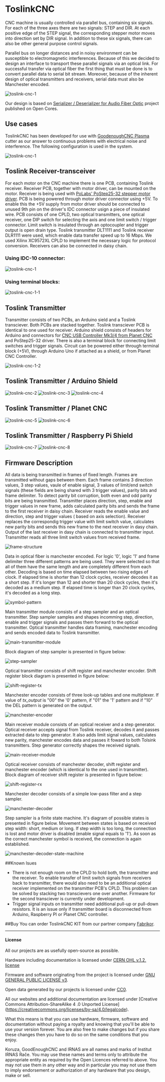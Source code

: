 # ToslinkCNC

CNC machine is usually controlled via parallel bus, containing six signals. For each of the three axes there are two signals: STEP and DIR. At each positive edge of the STEP signal, the corresponding stepper motor moves into direction set by DIR signal. In addition to these six signals, there can also be other general purpose control signals.

Parallel bus on longer distances and in noisy environment can be susceptible to electromagnetic interferences. Because of this we decided to design an interface to transport these parallel signals via an optical link. For successful transfer via optical fiber the first thing that must be done is to convert parallel data to serial bit stream. Moreover, because of the inherent design of optical transmitters and receivers, serial data must also be Manchester encoded.

![toslink-cnc-1](images/diagram.png)

Our design is based on [Serializer / Deserializer for Audio Fiber Optic](http://opencores.org/project,parallel_io_through_fiber) project published on Open Cores. 

## Use cases
ToslinkCNC has been developed for use with [GoodenoughCNC Plasma](http://goodenoughcnc.eu) cutter as our answer to continuous problems with electrical noise and interference. The following configuration is used in the system. 

![toslink-cnc-1](images/diagram-plasma.png)

## Toslink Receiver-transceiver

For each motor on the CNC machine there is one PCB, containing Toslink receiver. Receiver PCB, together with motor driver, can be mounted on the motor. Receiver is being used with [PoLabs' PoStep25-32 stepper motor driver](http://www.poscope.com/PoStep25-32). PCB is being powered through motor driver connector using +5V. To enable this the +5V supply from motor driver should be connected to unused 9th pin on the driver's IDC connector usign a piece of insulated wire. PCB consists of one CPLD, two optical transmitters, one optical receiver, one DIP switch for selecting the axis and one limit switch / trigger connector. Limit switch is insulated through an optocoupler and trigger output is open drain type. Toslink transmitter DLT1111 and Toslink receiver DLR1111 were used, which enable data transfer speed up to 16 Mbps. We used Xilinx XC9572XL CPLD to implement the necessary logic for protocol conversion. Receivers can also be connected in daisy chain.

### Using IDC-10 connector:
![toslink-cnc-1](images/toslink-transceiver-diagram.png)

### Using terminal blocks:
![toslink-cnc-1-1](images/toslink-receiver-2-diagram.png)

## Toslink Transmitter

Transmitter consists of two PCBs, an Arduino sield and a Toslink transciever. Both PCBs are stacked together. Toslink transciever PCB is identical to one used for receiver. Arduino shield consists of headers for Arduino and connectors for [CNC USB Controller Mk3/4 from Planet CNC](http://www.planet-cnc.com/index.php?page=hardware) and PoStep25-32 driver. There is also a terminal block for connecting limit switches and trigger signals. Circuit can be powered either through terminal block (+5V), through Arduino Uno if attached as a shield, or from Planet CNC Controller.

![toslink-cnc-1-2](images/toslink-transmitter-diagram.png)

## Toslink Transmitter / Arduino Shield

![toslink-cnc-2](images/toslink-arduino-1.jpg)
![toslink-cnc-3](images/toslink-arduino-2.jpg)
![toslink-cnc-4](images/toslink-arduino-3.jpg)

## Toslink Transmitter / Planet CNC

![toslink-cnc-5](images/toslink-planetcnc-1.jpg)
![toslink-cnc-6](images/toslink-planetcnc-2.jpg)

## Toslink Transmitter / Raspberry Pi Shield

![toslink-cnc-7](images/toslink-raspberry-pi-1.jpg)
![toslink-cnc-8](images/toslink-raspberry-pi-2.jpg)

## Firmware Description

All data is being transmitted in frames of fixed length. Frames are transmitted without gaps between them. Each frame contains 3 direction values, 3 step values, vaule of enable signal, 3 values of limit/end switch signals (these fields are being shared with 3 trigger values), parity bits and frame delimiter. To detect parity bit corruption, both even and odd parity bits are being transmitted. Transmitter places direction, step, enable and trigger values in new frame, adds calculated parity bits and sends the frame to the first receiver in daisy chain. Receiver reads the enable value and direction, step and trigger values ( based on axis selection). Receiver replaces the correspondig trigger value with limit switch value, calculates new parity bits and sends this new frame to the next receiver in dasy chain. Output of the last receiver in dasy chain is connected to transmitter input. Transmitter reads all three limit switch values from received frame.

![frame-structure](images/frame_structure.png)

Data in optical fiber is manchester encoded. For logic '0', logic '1' and frame delimiter three different patterns are being used. They were selected so that all of them have the same length and are completely different from each other. Decoding is based on time elapsed between two rising edges of clock. If elapsed time is shorter than 12 clock cycles, receiver decodes it as a short step. If it's longer than 12 and shorter than 20 clock cycles, then it's decoded as a medium step. If elapsed time is longer than 20 clock cycles, it's decoded as a long step.

![symbol-pattern](images/symbol_pattern.png)

Main transmitter module consists of a step sampler and an optical transmitter. Step sampler samples and shapes incomming step, direction, enable and trigger signals and passes them forward to the optical transmitter. Optical transmitter handles data framing, manchester encoding and sends encoded data to Toslink transmitter.

![main-transmitter-module](images/main_transmitter.png)

Block diagram of step sampler is presented in figure below:

![step-sampler](images/step_sampler.png)

Optical transmitter consists of shift register and manchester encoder. Shift register block diagram is presented in figure below:

![shift-register-tx](images/shift_register_tx.png)

Manchester encoder consists of three look-up tables and one multiplexer. If value of *tx_output* is "00" the '0' pattern, if  "01" the '1' pattern and if "10" the DEL pattern is generated on the output.

![manchester-encoder](images/manchester_generator.png)

Main receiver module consists of an optical receiver and a step generator. Optical receiver accepts signal from Toslink receiver, decodes it and passes extracted data to step generator. It also adds limit signal values, calculates new parity, manchester encodes data and passes it foward to both Tolsink transmitters. Step generator correctly shapes the received signals.

![main-receiver-module](images/main_receiver.png)

Optical receiver consists of manchester decoder, shift register and manchester encoder (which is identical to the one used in transmitter). Block diagram of receiver shift register is presented in figure below:

![shift-register-rx](images/shift_register_rx.png)

Manchester decoder consists of a simple low-pass filter and a step sampler.

![manchester-decoder](images/manchester_decoder.png)

Step sampler is a finite state machine. It's diagram of possible states is presented in figure below. Movement between states is based on received step width: short, medium or long. If step width is too long, the connection is lost and motor driver is disabled (enable signal equals to '1'). As soon as the correct manchester symbol is received, the connection is again established.

![manchester-decoder-state-machine](images/manchester_decoder_state_machine.png)

##Known Isues

 * There is not enough room on the CPLD to hold both, the transmitter and the receiver. To enable transfer of limit switch signals from receivers back to transmitter, there would also need to be an additional optical receiver implemented on the transmitter PCB's CPLD. This problem can be solved by stacking two transcievers one over another. Firmware for the second transciever is currently under development.
 * Trigger signal inputs on transmitter need additional pull-up or pull-down resistors. It is an issue only if transmitter board is disconnected from Arduino, Raspberry PI or Planet CNC controller.

##Buy
You can order ToslinkCNC KIT from our partner company [Fabrikor](http://fabrikor.eu/index.php?route=product/category&path=60). 

---

#### License

All our projects are as usefully open-source as possible.

Hardware including documentation is licensed under [CERN OHL v.1.2. license](http://www.ohwr.org/licenses/cern-ohl/v1.2)

Firmware and software originating from the project is licensed under [GNU GENERAL PUBLIC LICENSE v3](http://www.gnu.org/licenses/gpl-3.0.en.html).

Open data generated by our projects is licensed under [CC0](https://creativecommons.org/publicdomain/zero/1.0/legalcode).

All our websites and additional documentation are licensed under [Creative Commons Attribution-ShareAlike 4 .0 Unported License] (https://creativecommons.org/licenses/by-sa/4.0/legalcode).

What this means is that you can use hardware, firmware, software and documentation without paying a royalty and knowing that you'll be able to use your version forever. You are also free to make changes but if you share these changes then you have to do so on the same conditions that you enjoy.

Koruza, GoodEnoughCNC and IRNAS are all names and marks of Institut IRNAS Rače. 
You may use these names and terms only to attribute the appropriate entity as required by the Open Licences referred to above. You may not use them in any other way and in particular you may not use them to imply endorsement or authorization of any hardware that you design, make or sell.
